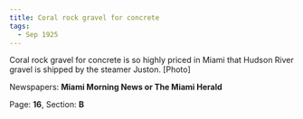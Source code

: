 ```yaml
---  
title: Coral rock gravel for concrete  
tags:  
  - Sep 1925  
---  
```

  
Coral rock gravel for concrete is so highly priced in Miami that Hudson River gravel is shipped by the steamer Juston. [Photo]  
  
Newspapers: **Miami Morning News or The Miami Herald**  
  
Page: **16**, Section: **B** 
